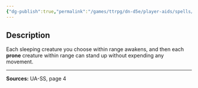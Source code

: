 ```yaml
---
{"dg-publish":true,"permalink":"/games/ttrpg/dn-d5e/player-aids/spells/level-1/sudden-awakening-ua/","tags":["TTRPG/DND/5e","verbal"]}
---
```



## Description
Each sleeping creature you choose within range awakens, and then each **prone** creature within range can stand up without expending any movement.

---

**Sources:** UA-SS, page 4
